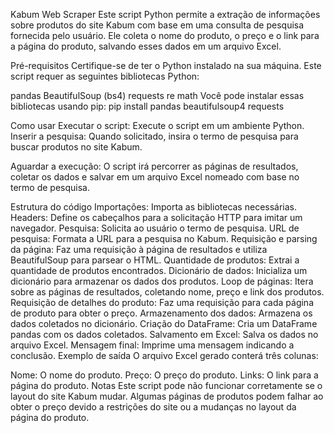 Kabum Web Scraper
Este script Python permite a extração de informações sobre produtos do site Kabum com base em uma consulta de pesquisa fornecida pelo usuário. Ele coleta o nome do produto, o preço e o link para a página do produto, salvando esses dados em um arquivo Excel.

Pré-requisitos
Certifique-se de ter o Python instalado na sua máquina. Este script requer as seguintes bibliotecas Python:

pandas
BeautifulSoup (bs4)
requests
re
math
Você pode instalar essas bibliotecas usando pip:
pip install pandas beautifulsoup4 requests

Como usar
Executar o script: Execute o script em um ambiente Python.
Inserir a pesquisa: Quando solicitado, insira o termo de pesquisa para buscar produtos no site Kabum.

Aguardar a execução: O script irá percorrer as páginas de resultados, coletar os dados e salvar em um arquivo Excel nomeado com base no termo de pesquisa.

Estrutura do código
Importações: Importa as bibliotecas necessárias.
Headers: Define os cabeçalhos para a solicitação HTTP para imitar um navegador.
Pesquisa: Solicita ao usuário o termo de pesquisa.
URL de pesquisa: Formata a URL para a pesquisa no Kabum.
Requisição e parsing da página: Faz uma requisição à página de resultados e utiliza BeautifulSoup para parsear o HTML.
Quantidade de produtos: Extrai a quantidade de produtos encontrados.
Dicionário de dados: Inicializa um dicionário para armazenar os dados dos produtos.
Loop de páginas: Itera sobre as páginas de resultados, coletando nome, preço e link dos produtos.
Requisição de detalhes do produto: Faz uma requisição para cada página de produto para obter o preço.
Armazenamento dos dados: Armazena os dados coletados no dicionário.
Criação do DataFrame: Cria um DataFrame pandas com os dados coletados.
Salvamento em Excel: Salva os dados no arquivo Excel.
Mensagem final: Imprime uma mensagem indicando a conclusão.
Exemplo de saída
O arquivo Excel gerado conterá três colunas:

Nome: O nome do produto.
Preço: O preço do produto.
Links: O link para a página do produto.
Notas
Este script pode não funcionar corretamente se o layout do site Kabum mudar.
Algumas páginas de produtos podem falhar ao obter o preço devido a restrições do site ou a mudanças no layout da página do produto.
